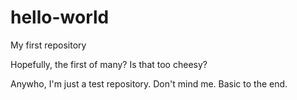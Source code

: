 hello-world
===========

My first repository

Hopefully, the first of many?
Is that too cheesy?

Anywho, I'm just a test repository. Don't mind me. Basic to the end.
